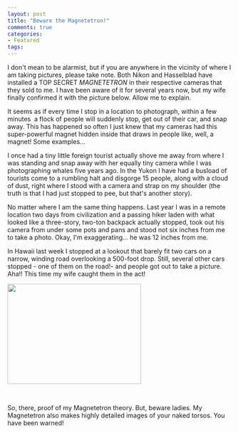 ```yaml
---
layout: post
title: "Beware the Magnetetron!"
comments: true
categories:
- Featured
tags:
---
```

I don't mean to be alarmist, but if you are anywhere in the vicinity of where I am taking pictures, please take note. Both Nikon and Hasselblad have installed a TOP SECRET <em>MAGNETETRON</em> in their respective cameras that they sold to me. I have been aware of it for several years now, but my wife finally confirmed it with the picture below. Allow me to explain.

It seems as if every time I stop in a location to photograph, within a few minutes  a flock of people will suddenly stop, get out of their car, and snap away. This has happened so often I just knew that my cameras had this super-powerful magnet hidden inside that draws in people like, well, a magnet! Some examples...

I once had a tiny little foreign tourist actually shove me away from where I was standing and snap away with her equally tiny camera while I was photographing whales five years ago. In the Yukon I have had a busload of tourists come to a rumbling halt and disgorge 15 people, along with a cloud of dust, right where I stood with a camera and strap on my shoulder (the truth is that I had just stopped to pee, but that's another story).

No matter where I am the same thing happens. Last year I was in a remote location two days from civilization and a passing hiker laden with what looked like a three-story, two-ton backpack actually stopped, took out his camera from under some pots and pans and stood not six inches from me to take a photo. Okay, I'm exaggerating... he was 12 inches from me.

In Hawaii last week I stopped at a lookout that barely fit two cars on a narrow, winding road overlooking a 500-foot drop. Still, several other cars stopped - one of them on the road!- and people got out to take a picture. Aha!! This time my wife caught them in the act!

<a href="http://blog.lesterpickerphoto.com/wp-content/uploads/2013/02/IMG_1337.jpeg"><img class="size-medium wp-image-2631" title="IMG_1337" src="http://blog.lesterpickerphoto.com/wp-content/uploads/2013/02/IMG_1337-300x225.jpeg" alt="" width="300" height="225"></a>

 

So, there, proof of my Magnetetron theory. But, beware ladies. My Magnetetron also makes highly detailed images of your naked torsos. You have been warned!